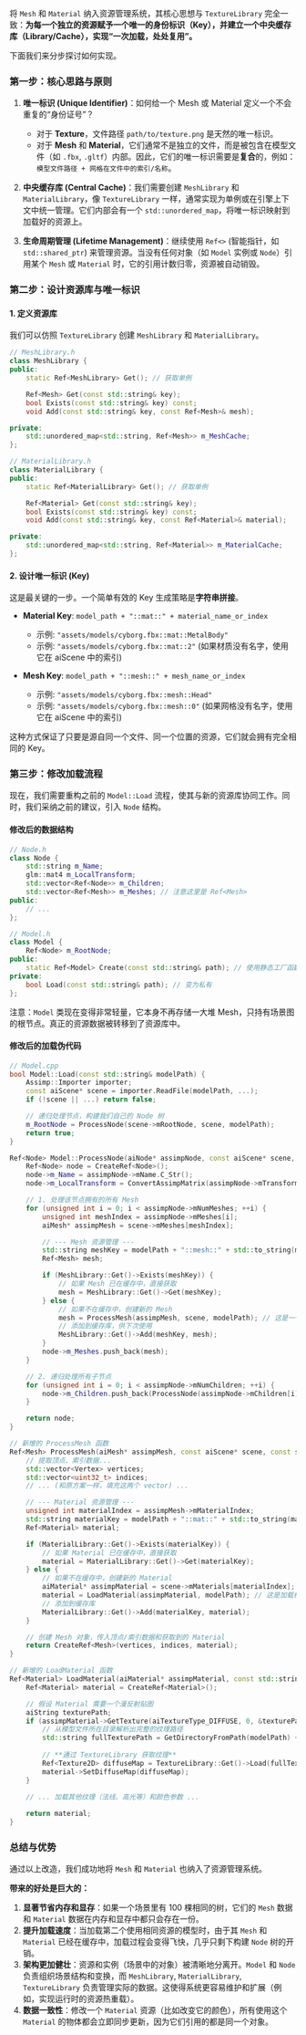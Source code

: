 将 `Mesh` 和 `Material` 纳入资源管理系统，其核心思想与 `TextureLibrary` 完全一致：**为每一个独立的资源赋予一个唯一的身份标识（Key），并建立一个中央缓存库（Library/Cache），实现“一次加载，处处复用”。**

下面我们来分步探讨如何实现。

### 第一步：核心思路与原则

1.  **唯一标识 (Unique Identifier)**：如何给一个 Mesh 或 Material 定义一个不会重复的“身份证号”？

      * 对于 **Texture**，文件路径 `path/to/texture.png` 是天然的唯一标识。
      * 对于 **Mesh** 和 **Material**，它们通常不是独立的文件，而是被包含在模型文件（如 `.fbx`, `.gltf`）内部。因此，它们的唯一标识需要是**复合**的，例如：`模型文件路径 + 网格在文件中的索引/名称`。

2.  **中央缓存库 (Central Cache)**：我们需要创建 `MeshLibrary` 和 `MaterialLibrary`，像 `TextureLibrary` 一样，通常实现为单例或在引擎上下文中统一管理。它们内部会有一个 `std::unordered_map`，将唯一标识映射到加载好的资源上。

3.  **生命周期管理 (Lifetime Management)**：继续使用 `Ref<>` (智能指针，如 `std::shared_ptr`) 来管理资源。当没有任何对象（如 `Model` 实例或 `Node`）引用某个 `Mesh` 或 `Material` 时，它的引用计数归零，资源被自动销毁。

### 第二步：设计资源库与唯一标识

#### 1\. 定义资源库

我们可以仿照 `TextureLibrary` 创建 `MeshLibrary` 和 `MaterialLibrary`。

```cpp
// MeshLibrary.h
class MeshLibrary {
public:
    static Ref<MeshLibrary> Get(); // 获取单例

    Ref<Mesh> Get(const std::string& key);
    bool Exists(const std::string& key) const;
    void Add(const std::string& key, const Ref<Mesh>& mesh);

private:
    std::unordered_map<std::string, Ref<Mesh>> m_MeshCache;
};

// MaterialLibrary.h
class MaterialLibrary {
public:
    static Ref<MaterialLibrary> Get(); // 获取单例

    Ref<Material> Get(const std::string& key);
    bool Exists(const std::string& key) const;
    void Add(const std::string& key, const Ref<Material>& material);

private:
    std::unordered_map<std::string, Ref<Material>> m_MaterialCache;
};
```

#### 2\. 设计唯一标识 (Key)

这是最关键的一步。一个简单有效的 Key 生成策略是**字符串拼接**。

  * **Material Key**: `model_path + "::mat::" + material_name_or_index`

      * 示例: `"assets/models/cyborg.fbx::mat::MetalBody"`
      * 示例: `"assets/models/cyborg.fbx::mat::2"` (如果材质没有名字，使用它在 aiScene 中的索引)

  * **Mesh Key**: `model_path + "::mesh::" + mesh_name_or_index`

      * 示例: `"assets/models/cyborg.fbx::mesh::Head"`
      * 示例: `"assets/models/cyborg.fbx::mesh::0"` (如果网格没有名字，使用它在 aiScene 中的索引)

这种方式保证了只要是源自同一个文件、同一个位置的资源，它们就会拥有完全相同的 Key。

### 第三步：修改加载流程

现在，我们需要重构之前的 `Model::Load` 流程，使其与新的资源库协同工作。同时，我们采纳之前的建议，引入 `Node` 结构。

#### 修改后的数据结构

```cpp
// Node.h
class Node {
    std::string m_Name;
    glm::mat4 m_LocalTransform;
    std::vector<Ref<Node>> m_Children;
    std::vector<Ref<Mesh>> m_Meshes; // 注意这里是 Ref<Mesh>
public:
    // ...
};

// Model.h
class Model {
    Ref<Node> m_RootNode;
public:
    static Ref<Model> Create(const std::string& path); // 使用静态工厂函数
private:
    bool Load(const std::string& path); // 变为私有
};
```

注意：`Model` 类现在变得非常轻量，它本身不再存储一大堆 Mesh，只持有场景图的根节点。真正的资源数据被转移到了资源库中。

#### 修改后的加载伪代码

```cpp
// Model.cpp
bool Model::Load(const std::string& modelPath) {
    Assimp::Importer importer;
    const aiScene* scene = importer.ReadFile(modelPath, ...);
    if (!scene || ...) return false;

    // 递归处理节点，构建我们自己的 Node 树
    m_RootNode = ProcessNode(scene->mRootNode, scene, modelPath);
    return true;
}

Ref<Node> Model::ProcessNode(aiNode* assimpNode, const aiScene* scene, const std::string& modelPath) {
    Ref<Node> node = CreateRef<Node>();
    node->m_Name = assimpNode->mName.C_Str();
    node->m_LocalTransform = ConvertAssimpMatrix(assimpNode->mTransformation);

    // 1. 处理该节点拥有的所有 Mesh
    for (unsigned int i = 0; i < assimpNode->mNumMeshes; ++i) {
        unsigned int meshIndex = assimpNode->mMeshes[i];
        aiMesh* assimpMesh = scene->mMeshes[meshIndex];

        // --- Mesh 资源管理 ---
        std::string meshKey = modelPath + "::mesh::" + std::to_string(meshIndex);
        Ref<Mesh> mesh;

        if (MeshLibrary::Get()->Exists(meshKey)) {
            // 如果 Mesh 已在缓存中，直接获取
            mesh = MeshLibrary::Get()->Get(meshKey);
        } else {
            // 如果不在缓存中，创建新的 Mesh
            mesh = ProcessMesh(assimpMesh, scene, modelPath); // 这是一个新函数
            // 添加到缓存库，供下次使用
            MeshLibrary::Get()->Add(meshKey, mesh);
        }
        node->m_Meshes.push_back(mesh);
    }

    // 2. 递归处理所有子节点
    for (unsigned int i = 0; i < assimpNode->mNumChildren; ++i) {
        node->m_Children.push_back(ProcessNode(assimpNode->mChildren[i], scene, modelPath));
    }

    return node;
}

// 新增的 ProcessMesh 函数
Ref<Mesh> ProcessMesh(aiMesh* assimpMesh, const aiScene* scene, const std::string& modelPath) {
    // 提取顶点、索引数据...
    std::vector<Vertex> vertices;
    std::vector<uint32_t> indices;
    // ... (和原方案一样，填充这两个 vector) ...

    // --- Material 资源管理 ---
    unsigned int materialIndex = assimpMesh->mMaterialIndex;
    std::string materialKey = modelPath + "::mat::" + std::to_string(materialIndex);
    Ref<Material> material;

    if (MaterialLibrary::Get()->Exists(materialKey)) {
        // 如果 Material 已在缓存中，直接获取
        material = MaterialLibrary::Get()->Get(materialKey);
    } else {
        // 如果不在缓存中，创建新的 Material
        aiMaterial* assimpMaterial = scene->mMaterials[materialIndex];
        material = LoadMaterial(assimpMaterial, modelPath); // 这是加载材质和纹理的函数
        // 添加到缓存库
        MaterialLibrary::Get()->Add(materialKey, material);
    }

    // 创建 Mesh 对象，传入顶点/索引数据和获取到的 Material
    return CreateRef<Mesh>(vertices, indices, material);
}

// 新增的 LoadMaterial 函数
Ref<Material> LoadMaterial(aiMaterial* assimpMaterial, const std::string& modelPath) {
    Ref<Material> material = CreateRef<Material>();

    // 假设 Material 需要一个漫反射贴图
    aiString texturePath;
    if (assimpMaterial->GetTexture(aiTextureType_DIFFUSE, 0, &texturePath) == AI_SUCCESS) {
        // 从模型文件所在目录解析出完整的纹理路径
        std::string fullTexturePath = GetDirectoryFromPath(modelPath) + "/" + texturePath.C_Str();
        
        // **通过 TextureLibrary 获取纹理**
        Ref<Texture2D> diffuseMap = TextureLibrary::Get()->Load(fullTexturePath);
        material->SetDiffuseMap(diffuseMap);
    }
    
    // ... 加载其他纹理（法线、高光等）和颜色参数 ...

    return material;
}
```

### 总结与优势

通过以上改造，我们成功地将 `Mesh` 和 `Material` 也纳入了资源管理系统。

**带来的好处是巨大的：**

1.  **显著节省内存和显存**：如果一个场景里有 100 棵相同的树，它们的 `Mesh` 数据和 `Material` 数据在内存和显存中都只会存在一份。
2.  **提升加载速度**：当加载第二个使用相同资源的模型时，由于其 `Mesh` 和 `Material` 已经在缓存中，加载过程会变得飞快，几乎只剩下构建 `Node` 树的开销。
3.  **架构更加健壮**：资源和实例（场景中的对象）被清晰地分离开。`Model` 和 `Node` 负责组织场景结构和变换，而 `MeshLibrary`, `MaterialLibrary`, `TextureLibrary` 负责管理实际的数据。这使得系统更容易维护和扩展（例如，实现运行时的资源热重载）。
4.  **数据一致性**：修改一个 `Material` 资源（比如改变它的颜色），所有使用这个 `Material` 的物体都会立即同步更新，因为它们引用的都是同一个对象。